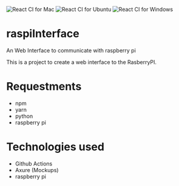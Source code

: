 ![React CI for Mac](https://github.com/yarwinliu/raspiInterface/workflows/ReactMacCI/badge.svg) ![React CI for Ubuntu](https://github.com/yarwinliu/raspiInterface/workflows/ReactUbuntuCI/badge.svg) ![React CI for Windows](https://github.com/yarwinliu/raspiInterface/workflows/ReactWindowsCI/badge.svg)



# raspiInterface

An Web Interface to communicate with raspberry pi


This is a project to create a web interface to the RasberryPI.


# Requestments
* npm
* yarn
* python
* raspberry pi

# Technologies used
* Github Actions
* Axure (Mockups)
* raspberry pi

